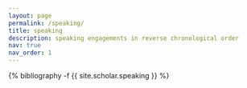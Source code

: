 ```yaml
---
layout: page
permalink: /speaking/
title: speaking
description: speaking engagements in reverse chronological order
nav: true
nav_order: 1
---
```

<!-- _pages/publications.md -->
<div class="publications">

{% bibliography -f {{ site.scholar.speaking }} %}

</div>
